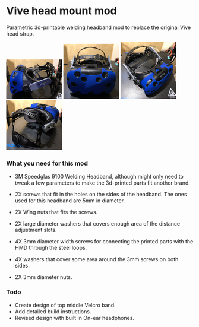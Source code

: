# Vive head mount mod
Parametric 3d-printable welding headband mod to replace the original Vive head strap.

<p float="center">
	<img src="/docs/side.png" style="width: 150px">
	<img src="/docs/front.png" style="width: 150px">
	<img src="/docs/above.png" style="width: 150px">
	<img src="/docs/rear.png" style="width: 150px">
</p>

### What you need for this mod

* 3M Speedglas 9100 Welding Headband, although might only need to tweak a few parameters to make the 3d-printed parts fit another brand.
* 2X screws that fit in the holes on the sides of the headband. The ones used for this headband are 5mm in diameter. 
* 2X Wing nuts that fits the screws.
* 2X large diameter washers that covers enough area of the distance adjustment slots.

* 4X 3mm diameter width screws for connecting the printed parts with the HMD through the steel loops.
* 4X washers that cover some area around the 3mm screws on both sides.
* 2X 3mm diameter nuts.

### Todo

* Create design of top middle Velcro band.
* Add detailed build instructions.
* Revised design with built in On-ear headphones.